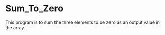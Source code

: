 # Sum_To_Zero
This program is to sum the three elements to be zero as an output value in the array.
